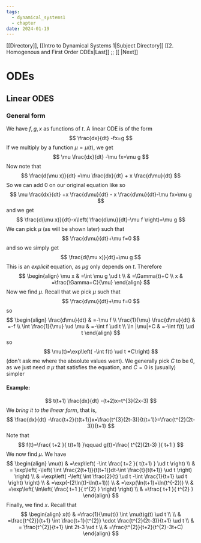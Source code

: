 ```yaml
---
tags:
  - dynamical_systems1
  - chapter
date: 2024-01-19
---
```

[[Directory]], [[Intro to Dynamical Systems 1|Subject Directory]]
[[2. Homogenous and First Order ODEs|Last]] ;; [[ |Next]]
# ODEs
## Linear ODES
### General form
We have ${} f,\, g,\, x {}$ as functions of $t$. A linear ODE is of the form
$$
\frac{dx}{dt} -fx=g
$$
If we multiply by a function ${} \mu=\mu(t) {}$, we get
$$
\mu \frac{dx}{dt} -\mu fx=\mu g
$$
Now note that 
$$
\frac{d(\mu x)}{dt} =\mu \frac{dx}{dt}  + x \frac{d\mu}{dt}
$$
So we can add $0$  on our original equation like so
$$
\mu \frac{dx}{dt} +x \frac{d\mu}{dt} - x \frac{d\mu}{dt}-\mu fx=\mu g
$$
and we get
$$
\frac{d(\mu x)}{dt}-x\left( \frac{d\mu}{dt}-\mu f \right)=\mu g
$$
We can pick $\mu$ (as will be shown later) such that
$$
\frac{d\mu}{dt}+\mu f=0
$$
and so we simply get
$$
\frac{d(\mu x)}{dt}=\mu g
$$
This is an *explicit* equation, as $\mu g$ only depends on $t$. Therefore
$$
\begin{align}
 \mu x & =\int \mu g \ud t   \\
 & =\Gamma(t)+C \\
x & =\frac{\Gamma+C}{\mu}
 \end{align} 
$$
Now we find $\mu$. Recall that we pick $\mu$ such that
$$
\frac{d\mu}{dt}+\mu f=0
$$
so
$$
\begin{align}
 \frac{d\mu}{dt} & =-\mu f \\
\frac{1}{\mu} \frac{d\mu}{dt} & =-f  \\
\int \frac{1}{\mu} \ud \mu & =-\int f \ud t   \\
\ln |\mu|+C & =-\int f(t) \ud t 
 \end{align}
$$
so
$$
\mu(t)=\exp\left( -\int f(t) \ud t  +C\right)
$$
(don't ask me where the absolute values went). We generally pick $C$ to be $0$, as we just need *a* $\mu$ that satisfies the equation, and ${} C=0 {}$ is (usually) simpler
#### Example:
$$
t(t+1) \frac{dx}{dt} -(t+2)x=t^{3}(2x-3)
$$
We *bring it to the linear form*, that is, 
$$
\frac{dx}{dt} -\frac{t+2}{t(t+1)}x=\frac{t^{3}(2t-3)}{t(t+1)}=\frac{t^{2}(2t-3)}{t+1}
$$
Note that
$$
f(t)=\frac{ t+2 }{ t(t+1) }\qquad g(t)=\frac{ t^{2}(2t-3) }{ t+1 }
$$
We now find $\mu$. We have
$$
\begin{align}
 \mu(t) & =\exp\left( -\int \frac{ t+2 }{ t(t+1) } \ud t  \right)  \\
 & = \exp\left( -\left( \int \frac{2(t+1)}{t(t+1)}dt-\int  \frac{t}{t(t+1)} \ud t  \right) \right) \\
 & =\exp\left( -\left( \int \frac{2}{t} \ud t -\int \frac{1}{t+1} \ud t  \right) \right) \\
 & =\exp(-(2\ln(t)-\ln(t+1))) \\
 & =\exp(\ln(t+1)+\ln(t^{-2})) \\
 & =\exp\left( \ln\left( \frac{ t+1 }{ t^{2} } \right) \right) \\
 & =\frac{ t+1 }{ t^{2} }
 \end{align}
$$
Finally, we find $x$. Recall that
$$
\begin{align}
 x(t) & =\frac{1}{\mu(t)} \int \mu(t)g(t) \ud t  \\ \\
 & =\frac{t^{2}}{t+1} \int \frac{t+1}{t^{2}} \cdot  \frac{t^{2}(2t-3)}{t+1}  \ud t  \\
 & = \frac{t^{2}}{t+1} \int 2t-3 \ud t \\
 & =\frac{t^{2}}{t+2}(t^{2}-3t+C)
 \end{align}
$$

